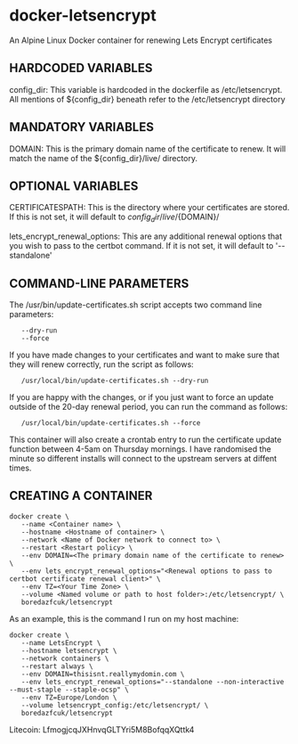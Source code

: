 # docker-letsencrypt
An Alpine Linux Docker container for renewing Lets Encrypt certificates

## HARDCODED VARIABLES

config_dir: This variable is hardcoded in the dockerfile as /etc/letsencrypt. All mentions of ${config_dir} beneath refer to the /etc/letsencrypt directory

## MANDATORY VARIABLES

DOMAIN: This is the primary domain name of the certificate to renew. It will match the name of the ${config_dir}/live/<DOMAIN> directory.

## OPTIONAL VARIABLES

CERTIFICATESPATH: This is the directory where your certificates are stored. If this is not set, it will default to ${config_dir}/live/${DOMAIN}/

lets_encrypt_renewal_options: This are any additional renewal options that you wish to pass to the certbot command. If it is not set, it will default to '--standalone'

## COMMAND-LINE PARAMETERS

The /usr/bin/update-certificates.sh script accepts two command line parameters:

```
   --dry-run
   --force
```

If you have made changes to your certificates and want to make sure that they will renew correctly, run the script as follows:

```
   /usr/local/bin/update-certificates.sh --dry-run
```

If you are happy with the changes, or if you just want to force an update outside of the 20-day renewal period, you can run the command as follows:

```
   /usr/local/bin/update-certificates.sh --force
```

This container will also create a crontab entry to run the certificate update function between 4-5am on Thursday mornings. I have randomised the minute so different installs will connect to the upstream servers at diffent times.

## CREATING A CONTAINER

```
docker create \
   --name <Container name> \
   --hostname <Hostname of container> \
   --network <Name of Docker network to connect to> \
   --restart <Restart policy> \
   --env DOMAIN=<The primary domain name of the certificate to renew> \
   --env lets_encrypt_renewal_options="<Renewal options to pass to certbot certificate renewal client>" \
   --env TZ=<Your Time Zone> \
   --volume <Named volume or path to host folder>:/etc/letsencrypt/ \
   boredazfcuk/letsencrypt
```

As an example, this is the command I run on my host machine:

```
docker create \
   --name LetsEncrypt \
   --hostname letsencrypt \
   --network containers \
   --restart always \
   --env DOMAIN=thisisnt.reallymydomin.com \
   --env lets_encrypt_renewal_options="--standalone --non-interactive --must-staple --staple-ocsp" \
   --env TZ=Europe/London \
   --volume letsencrypt_config:/etc/letsencrypt/ \
   boredazfcuk/letsencrypt
```

Litecoin: LfmogjcqJXHnvqGLTYri5M8BofqqXQttk4